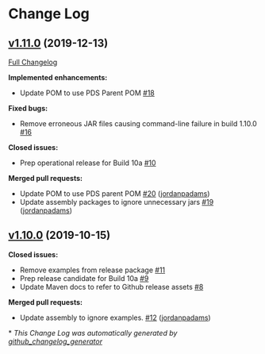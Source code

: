 # Change Log

## [v1.11.0](https://github.com/NASA-PDS-Incubator/transform/tree/v1.11.0) (2019-12-13)
[Full Changelog](https://github.com/NASA-PDS-Incubator/transform/compare/v1.10.0...v1.11.0)

**Implemented enhancements:**

- Update POM to use PDS Parent POM [\#18](https://github.com/NASA-PDS-Incubator/transform/issues/18)

**Fixed bugs:**

- Remove erroneous JAR files causing command-line failure in build 1.10.0 [\#16](https://github.com/NASA-PDS-Incubator/transform/issues/16)

**Closed issues:**

- Prep operational release for Build 10a [\#10](https://github.com/NASA-PDS-Incubator/transform/issues/10)

**Merged pull requests:**

- Update POM to use PDS parent POM [\#20](https://github.com/NASA-PDS-Incubator/transform/pull/20) ([jordanpadams](https://github.com/jordanpadams))
- Update assembly packages to ignore unnecessary jars [\#19](https://github.com/NASA-PDS-Incubator/transform/pull/19) ([jordanpadams](https://github.com/jordanpadams))

## [v1.10.0](https://github.com/NASA-PDS-Incubator/transform/tree/v1.10.0) (2019-10-15)
**Closed issues:**

- Remove examples from release package [\#11](https://github.com/NASA-PDS-Incubator/transform/issues/11)
- Prep release candidate for Build 10a [\#9](https://github.com/NASA-PDS-Incubator/transform/issues/9)
- Update Maven docs to refer to Github release assets [\#8](https://github.com/NASA-PDS-Incubator/transform/issues/8)

**Merged pull requests:**

- Update assembly to ignore examples. [\#12](https://github.com/NASA-PDS-Incubator/transform/pull/12) ([jordanpadams](https://github.com/jordanpadams))



\* *This Change Log was automatically generated by [github_changelog_generator](https://github.com/skywinder/Github-Changelog-Generator)*